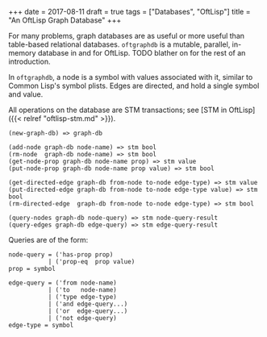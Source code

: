 +++
date = 2017-08-11
draft = true
tags = ["Databases", "OftLisp"]
title = "An OftLisp Graph Database"
+++

For many problems, graph databases are as useful or more useful than table-based relational databases.
`oftgraphdb` is a mutable, parallel, in-memory database in and for OftLisp.
TODO blather on for the rest of an introduction.

In `oftgraphdb`, a node is a symbol with values associated with it, similar to Common Lisp's symbol plists.
Edges are directed, and hold a single symbol and value.

All operations on the database are STM transactions; see [STM in OftLisp]({{< relref "oftlisp-stm.md" >}}).

```oftlisp
(new-graph-db) => graph-db

(add-node graph-db node-name) => stm bool
(rm-node  graph-db node-name) => stm bool
(get-node-prop graph-db node-name prop) => stm value
(put-node-prop graph-db node-name prop value) => stm bool

(get-directed-edge graph-db from-node to-node edge-type) => stm value
(put-directed-edge graph-db from-node to-node edge-type value) => stm bool
(rm-directed-edge  graph-db from-node to-node edge-type) => stm bool

(query-nodes graph-db node-query) => stm node-query-result
(query-edges graph-db edge-query) => stm edge-query-result
```

Queries are of the form:

```
node-query = ('has-prop prop)
           | ('prop-eq  prop value)
prop = symbol

edge-query = ('from node-name)
           | ('to   node-name)
           | ('type edge-type)
           | ('and edge-query...)
           | ('or  edge-query...)
		   | ('not edge-query)
edge-type = symbol
```
